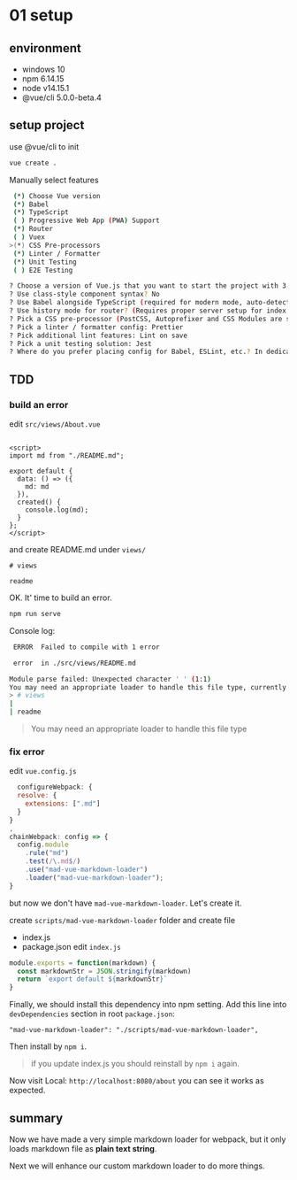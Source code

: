 # 01 setup

## environment
- windows 10
- npm 6.14.15
- node v14.15.1
- @vue/cli 5.0.0-beta.4
## setup project

use @vue/cli to init
```bash
vue create .
```
Manually select features
```bash
 (*) Choose Vue version
 (*) Babel
 (*) TypeScript
 ( ) Progressive Web App (PWA) Support
 (*) Router
 ( ) Vuex
>(*) CSS Pre-processors
 (*) Linter / Formatter
 (*) Unit Testing
 ( ) E2E Testing
```
```bash
? Choose a version of Vue.js that you want to start the project with 3.x
? Use class-style component syntax? No
? Use Babel alongside TypeScript (required for modern mode, auto-detected polyfills, transpiling JSX)? Yes
? Use history mode for router? (Requires proper server setup for index fallback in production) Yes
? Pick a CSS pre-processor (PostCSS, Autoprefixer and CSS Modules are supported by default): Sass/SCSS (with dart-sass)
? Pick a linter / formatter config: Prettier
? Pick additional lint features: Lint on save
? Pick a unit testing solution: Jest
? Where do you prefer placing config for Babel, ESLint, etc.? In dedicated config files
```
## TDD

### build an error

edit `src/views/About.vue`
```vue

<script>
import md from "./README.md";

export default {
  data: () => ({
    md: md
  }),
  created() {
    console.log(md);
  }
};
</script>
```
and create README.md under `views/`
```
# views

readme
```
OK. It' time to build an error.
```bash
npm run serve
```
Console log:
```bash
 ERROR  Failed to compile with 1 error                                                                                                                                       下午1:45:48

 error  in ./src/views/README.md

Module parse failed: Unexpected character ' ' (1:1)
You may need an appropriate loader to handle this file type, currently no loaders are configured to process this file. See https://webpack.js.org/concepts#loaders
> # views
|
| readme
```
> You may need an appropriate loader to handle this file type

### fix error

edit `vue.config.js`
```js
  configureWebpack: {
  resolve: {
    extensions: [".md"]
  }
}
,
chainWebpack: config => {
  config.module
    .rule("md")
    .test(/\.md$/)
    .use("mad-vue-markdown-loader")
    .loader("mad-vue-markdown-loader");
}
```
but now we don't have `mad-vue-markdown-loader`. Let's create it.

create `scripts/mad-vue-markdown-loader` folder and create file
- index.js
- package.json
edit `index.js`
```js
module.exports = function(markdown) {
  const markdownStr = JSON.stringify(markdown)
  return `export default ${markdownStr}`
}
```
Finally, we should install this dependency into npm setting. Add this line into `devDependencies` section in
root `package.json`:
```
"mad-vue-markdown-loader": "./scripts/mad-vue-markdown-loader",
```
Then install by `npm i`.

> if you update index.js you should reinstall by `npm i` again.

Now visit Local:  `http://localhost:8080/about` you can see it works as expected.

## summary

Now we have made a very simple markdown loader for webpack,
but it only loads markdown file as **plain text string**.

Next we will enhance our custom markdown loader to do more things.
